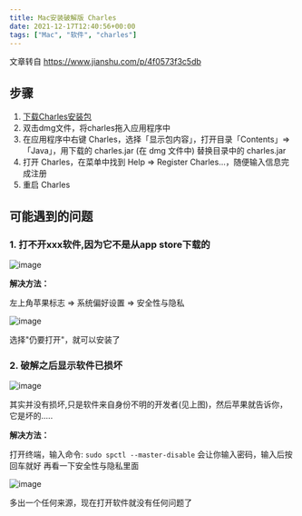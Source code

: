 ```yaml
---
title: Mac安装破解版 Charles
date: 2021-12-17T12:40:56+00:00
tags: ["Mac", "软件", "charles"]
---
```


文章转自 https://www.jianshu.com/p/4f0573f3c5db

## 步骤

1. [下载Charles安装包](http://blog.store.dreamreal.online/Charles402.dmg)
2. 双击dmg文件，将charles拖入应用程序中
3. 在应用程序中右键 Charles，选择「显示包内容」，打开目录「Contents」=> 「Java」，用下载的 charles.jar (在 dmg 文件中) 替换目录中的 charles.jar
4. 打开 Charles，在菜单中找到 Help => Register Charles...，随便输入信息完成注册
5. 重启 Charles

## 可能遇到的问题

### 1. 打不开xxx软件,因为它不是从app store下载的

![image](https://user-images.githubusercontent.com/17465198/69003252-c4eeed80-0939-11ea-860b-42ea73b40543.png)

**解决方法：**

左上角苹果标志 => 系统偏好设置 => 安全性与隐私

![image](https://user-images.githubusercontent.com/17465198/69003259-e7810680-0939-11ea-942a-13d0f1d680d0.png)

选择"仍要打开"，就可以安装了

### 2. 破解之后显示软件已损坏

![image](https://user-images.githubusercontent.com/17465198/69003272-0e3f3d00-093a-11ea-9b6d-e31b7c1a4bf2.png)

其实并没有损坏,只是软件来自身份不明的开发者(见上图)，然后苹果就告诉你，它是坏的.....

**解决方法：**

打开终端，输入命令:
`sudo spctl --master-disable`
会让你输入密码，输入后按回车就好
再看一下安全性与隐私里面

![image](https://user-images.githubusercontent.com/17465198/69003336-aa694400-093a-11ea-9b34-9cd9072a4517.png)

多出一个任何来源，现在打开软件就没有任何问题了